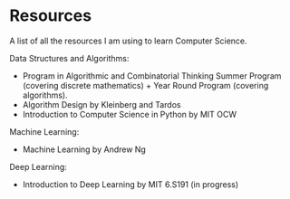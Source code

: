 # Resources
A list of all the resources I am using to learn Computer Science.

Data Structures and Algorithms:
- Program in Algorithmic and Combinatorial Thinking Summer Program (covering discrete mathematics) + Year Round Program (covering algorithms). 
- Algorithm Design by Kleinberg and Tardos
- Introduction to Computer Science in Python by MIT OCW

Machine Learning:
- Machine Learning by Andrew Ng

Deep Learning:
- Introduction to Deep Learning by MIT 6.S191 (in progress)



